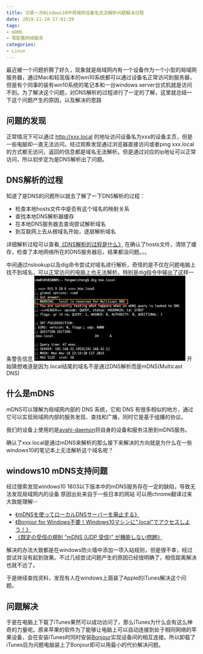 ```yaml
---
title: 记录一次Windows10中局域网设备名无法解析问题解决过程
date: 2019-11-18 17:01:29
tags: 
- mDNS
- 零配置网络服务
categories: 
- Linux
---
```

最近被一个问题折腾了好久，现象就是局域网内有一个设备作为一个小型的局域网服务器，通过Mac和较高版本的win10系统都可以通过设备名正常访问到服务器，但是有个同事的装有win10系统的笔记本和一台windows server台式机就是访问不到。为了解决这个问题，对DNS解析的过程进行了一定的了解，这里就总结一下这个问题产生的原因，以及解决的思路
<!-- more -->

<style>
img {
  width: 400px;
}
</style>

## 问题的发现
正常情况下可以通过 http://xxx.local 的地址访问设备名为xxx的设备主页，但是一些电脑却一直无法访问。经过观察发现通过浏览器直接访问或者ping xxx.local的方式都无访问，返回的信息都是域名无法解析。但是通过对应的ip地址可以正常访问，所以初步定为是DNS解析出了问题。

## DNS解析的过程
知道了是DNS的问题所以就去了解了一下DNS解析的过程：
- 检查本地hosts文件中是否有这个域名的映射关系
- 查找本地DNS解析器缓存
- 在本地DNS服务器去查询尝试解析域名
- 到互联网上去从根域名开始，逐层解析域名

详细解析过程可以查看[《DNS解析的过程是什么》](https://www.zhihu.com/question/23042131)
在确认了hosts文件，清除了缓存，检查了本地网络所在的DNS服务器后，结果都没问题。。。

中间通过nslookup以及dig命令尝试对域名进行解析，奇怪的是不仅在问题电脑上找不到域名，可以正常访问的电脑上也无法解析。特别是dig指令中输出了这样一条警告信息
![](../../images/article/记录一次Windows10中局域网设备名无法解析问题解决过程/dig.png)
开始猜想难道是因为.local结尾的域名不是通过DNS解析而是mDNS(Multicast DNS)

## 什么是mDNS
mDNS可以理解为局域网内部的 DNS 系统，它和 DNS 有很多相似的地方，通过它可以实现局域网内部的服务发现、查找和广播，同时它是基于组播的协议。

我们的设备上使用的是[avahi-daemon](https://www.cnblogs.com/taosim/articles/2639520.html)将自身的设备和服务注册到mDNS服务。

确认了xxx.local是通过mDNS来解析的那么接下来解决的方向就是为什么在一些windows10的笔记本上无法解析这个域名呢？

## windows10 mDNS支持问题
经过搜索发现windows10 1803以下版本中的mDNS服务存在一定的缺陷，导致无法发现局域网内的设备
原因出处来自于一些日本的网站 可以用chrome翻译过来 大致能理解--
- [《mDNSを使ってローカルDNSサーバーを廃止する》](https://qiita.com/maccadoo/items/48ace84f8aca030a12f1)
- [《Bonjour for Windows不要！Windows10マシンに".local"でアクセスしよう！》](http://moguno.hatenablog.jp/entry/2015/09/12/100231)
- [《既定の受信の規則 “mDNS (UDP 受信)” が機能しない問題》](https://blogs.technet.microsoft.com/jpntsblog/2018/04/28/%E6%97%A2%E5%AE%9A%E3%81%AE%E5%8F%97%E4%BF%A1%E3%81%AE%E8%A6%8F%E5%89%87-mdns-udp-%E5%8F%97%E4%BF%A1-%E3%81%8C%E6%A9%9F%E8%83%BD%E3%81%97%E3%81%AA%E3%81%84%E5%95%8F%E9%A1%8C/)

解决的办法大致都是在windows防火墙中添加一项入站规则，但是很不幸，经过尝试并没有起到效果。不过几经尝试问题产生的原因已经很明确了，相信距离解决也就不远了。

于是继续查找资料，发现有人在windows上面装了Apple的iTunes解决这个问题。

## 问题解决
于是在电脑上下载了iTunes果然可以成功访问了，那么iTunes为什么会有这么神奇的力量呢。原来苹果的软件为了能够让电脑上可以自动连接到处于相同网络的苹果设备，会在安装iTunes时同时安装[Bonjour](https://bonjour.updatestar.com/zh-cn)实现设备间的相互连接。所以卸载了iTunes后为问题电脑装上了Bonjour即可以用最小的代价解决问题。





